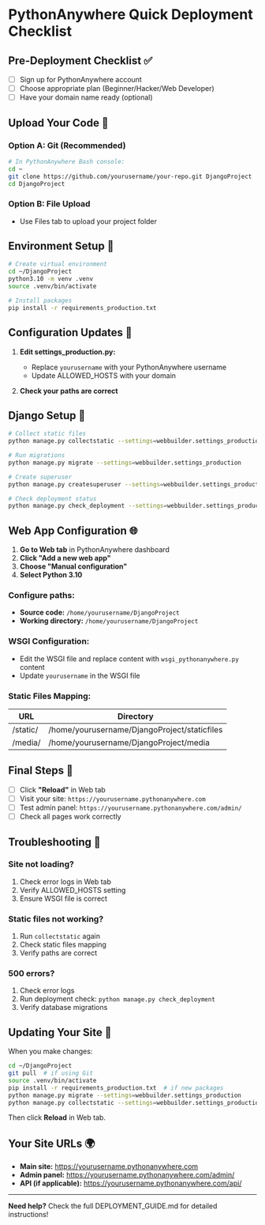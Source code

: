 # PythonAnywhere Quick Deployment Checklist

## Pre-Deployment Checklist ✅

- [ ] Sign up for PythonAnywhere account
- [ ] Choose appropriate plan (Beginner/Hacker/Web Developer)
- [ ] Have your domain name ready (optional)

## Upload Your Code 📁

### Option A: Git (Recommended)
```bash
# In PythonAnywhere Bash console:
cd ~
git clone https://github.com/yourusername/your-repo.git DjangoProject
cd DjangoProject
```

### Option B: File Upload
- Use Files tab to upload your project folder

## Environment Setup 🔧

```bash
# Create virtual environment
cd ~/DjangoProject
python3.10 -m venv .venv
source .venv/bin/activate

# Install packages
pip install -r requirements_production.txt
```

## Configuration Updates 📝

1. **Edit settings_production.py:**
   - Replace `yourusername` with your PythonAnywhere username
   - Update ALLOWED_HOSTS with your domain

2. **Check your paths are correct**

## Django Setup 🐍

```bash
# Collect static files
python manage.py collectstatic --settings=webbuilder.settings_production

# Run migrations
python manage.py migrate --settings=webbuilder.settings_production

# Create superuser
python manage.py createsuperuser --settings=webbuilder.settings_production

# Check deployment status
python manage.py check_deployment --settings=webbuilder.settings_production
```

## Web App Configuration 🌐

1. **Go to Web tab** in PythonAnywhere dashboard
2. **Click "Add a new web app"**
3. **Choose "Manual configuration"**
4. **Select Python 3.10**

### Configure paths:
- **Source code:** `/home/yourusername/DjangoProject`
- **Working directory:** `/home/yourusername/DjangoProject`

### WSGI Configuration:
- Edit the WSGI file and replace content with `wsgi_pythonanywhere.py` content
- Update `yourusername` in the WSGI file

### Static Files Mapping:
| URL      | Directory                                    |
|----------|----------------------------------------------|
| /static/ | /home/yourusername/DjangoProject/staticfiles |
| /media/  | /home/yourusername/DjangoProject/media      |

## Final Steps 🚀

- [ ] Click **"Reload"** in Web tab
- [ ] Visit your site: `https://yourusername.pythonanywhere.com`
- [ ] Test admin panel: `https://yourusername.pythonanywhere.com/admin/`
- [ ] Check all pages work correctly

## Troubleshooting 🔧

### Site not loading?
1. Check error logs in Web tab
2. Verify ALLOWED_HOSTS setting
3. Ensure WSGI file is correct

### Static files not working?
1. Run `collectstatic` again
2. Check static files mapping
3. Verify paths are correct

### 500 errors?
1. Check error logs
2. Run deployment check: `python manage.py check_deployment`
3. Verify database migrations

## Updating Your Site 🔄

When you make changes:
```bash
cd ~/DjangoProject
git pull  # if using Git
source .venv/bin/activate
pip install -r requirements_production.txt  # if new packages
python manage.py migrate --settings=webbuilder.settings_production
python manage.py collectstatic --settings=webbuilder.settings_production
```

Then click **Reload** in Web tab.

## Your Site URLs 🌍

- **Main site:** https://yourusername.pythonanywhere.com
- **Admin panel:** https://yourusername.pythonanywhere.com/admin/
- **API (if applicable):** https://yourusername.pythonanywhere.com/api/

---

**Need help?** Check the full DEPLOYMENT_GUIDE.md for detailed instructions!
